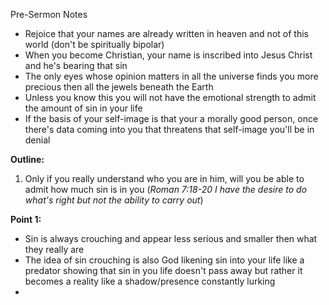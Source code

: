 
Pre-Sermon Notes
- Rejoice that your names are already written in heaven and not of this world (don't be spiritually bipolar)
- When you become Christian, your name is inscribed into Jesus Christ and he's bearing that sin
- The only eyes whose opinion matters in all the universe finds you more precious then all the jewels beneath the Earth
- Unless you know this you will not have the emotional strength to admit the amount of sin in your life
- If the basis of your self-image is that your a morally good person, once there's data coming into you that threatens that self-image you'll be in denial

**Outline:**
 1. Only if you really understand who you are in him, will you be able to admit how much sin is in you (*Roman 7:18-20 I have the desire to do what's right but not the ability to carry out*)


**Point 1:**
- Sin is always crouching and appear less serious and smaller then what they really are
- The idea of sin crouching is also God likening sin into your life like a predator showing that sin in you life doesn't pass away but rather it becomes a reality like a shadow/presence constantly lurking
- 

